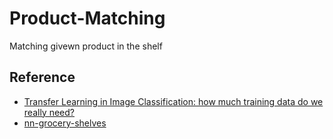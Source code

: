 # Product-Matching
Matching givewn product in the shelf

## **Reference**

* [Transfer Learning in Image Classification: how much training data do we really need?](https://towardsdatascience.com/transfer-learning-in-image-classification-how-much-training-data-do-we-really-need-7fb570abe774)
* [nn-grocery-shelves](https://github.com/empathy87/nn-grocery-shelves)
